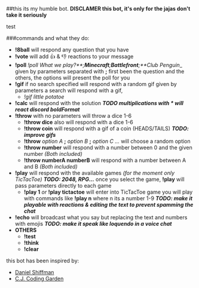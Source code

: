 ##this its my humble bot.
__DISCLAMER this bot, it's only for the jajas don't take it seriously__


test

###commands and what they do:

  - __!8ball__
    will respond any question that you have
  - __!vote__
    will add 👍 & 👎 reactions to your message
  - __!poll__
    _!poll What we play?**;**Minecraft**;**Battlefront**;**Club Penguin__
    given by parameters separated with __;__ first been the question and
    the others, the options will present the poll for you
  - __!gif__
    if no search specified will respond with a random gif
    given by parameters a search will respond with a gif,
      - _!gif little potatoe_
  - __!calc__
    will respond with the solution
    **_TODO multiplications with * will react discord boldFormat_**
  - __!throw__
    with no parameters will throw a dice 1-6
    - __!throw dice__ also will respond with a dice 1-6
    - __!throw coin__ will respond with a gif of a coin (HEADS/TAILS)
      **_TODO: improve gifs_**
    - __!throw__ _option A_ __;__ _option B_ __;__ _option C ..._
      will choose a random option
    - __!throw number__ will respond with a number between 0 and the given number _(Both included)_
    - __!throw numberA numberB__ will respond with a number between A and B _(Both included)_
  - __!play__
    will respond with the available games _(for the moment only TicTacToe)_
    **_TODO: 2048, RPG..._**
    once you select the game, __!play__ will pass parameters directly to each game
    - __!play 1__ _or_ __!play tictactoe__
      will enter into TicTacToe game
      you will play with commands like __!play n__ where n its a number 1-9
      **_TODO: make it playable with reactions & editing the text to prevent spamming the chat_**
  - __!echo__
    will broadcast what you say but replacing the text and numbers with emojis
    **_TODO: make it speak like loquendo in a voice chat_**
  - __OTHERS__
    - __!test__
    - __!think__
    - __!clear__



this bot has been inspired by:
  - [Daniel Shiffman](https://youtube.com/playlist?list=PLRqwX-V7Uu6avBYxeBSwF48YhAnSn_sA4)
  - [C.J. Coding Garden](https://www.youtube.com/watch?v=gzM7kj6gV5I&t=4201s)
